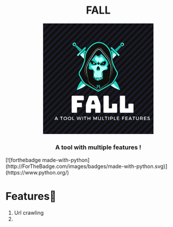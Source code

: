 <h1 align="center">FALL</h1>
<p align="center"><img src="https://github.com/DevanshRaghav75/FALL/blob/main/FALL%20logo.png"  width="300" height="300" />
<h3 align="center">A tool with multiple features !</h3>
[![forthebadge made-with-python](http://ForTheBadge.com/images/badges/made-with-python.svg)](https://www.python.org/)



# Features🍳

1. Url crawling
2. 


